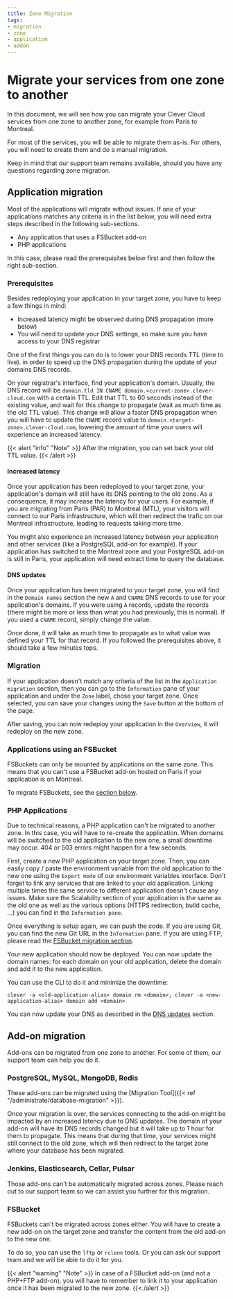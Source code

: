 ```yaml
---
title: Zone Migration
tags:
- migration
- zone
- application
- addon
---
```


# Migrate your services from one zone to another

In this document, we will see how you can migrate your Clever Cloud services from one zone to another zone, for example from Paris to Montreal.

For most of the services, you will be able to migrate them as-is. For others, you will need to create them and do a manual migration.

Keep in mind that our support team remains available, should you have any questions regarding zone migration.

## Application migration

Most of the applications will migrate without issues. If one of your applications matches any criteria is in the list below, you will need extra steps
described in the following sub-sections.

- Any application that uses a FSBucket add-on
- PHP applications

In this case, please read the prerequisites below first and then follow the right sub-section.

### Prerequisites

Besides redeploying your application in your target zone, you have to keep a few things in mind:
- Increased latency might be observed during DNS propagation (more below)
- You will need to update your DNS settings, so make sure you have access to your DNS registrar

One of the first things you can do is to lower your DNS records TTL (time to live). in order to speed up the DNS propagation during the update of your domains DNS records.

On your registrar's interface, find your application's domain. Usually, the DNS record will be `domain.tld IN CNAME domain.<current-zone>.clever-cloud.com` with a certain TTL.
Edit that TTL to 60 seconds instead of the existing value, and wait for this change to propagate (wait as much time as the old TTL value). This change will allow a faster DNS propagation when
you will have to update the `CNAME` record value to `domain.<target-zone>.clever-cloud.com`, lowering the amount of time your users will experience an increased latency.

{{< alert "info" "Note" >}}
After the migration, you can set back your old TTL value.
{{< /alert >}}

#### Increased latency

Once your application has been redeployed to your target zone, your application's domain will still have its DNS pointing to the old zone. As a consequence, it
may increase the latency for your users. For example, if you are migrating from Paris (PAR) to Montreal (MTL), your visitors will connect to our Paris infrastructure, which will
then redirect the trafic on our Montreal infrastructure, leading to requests taking more time.

You might also experience an increased latency between your application and other services (like a PostgreSQL add-on for example). If your application has switched to the Montreal zone
and your PostgreSQL add-on is still in Paris, your application will need extract time to query the database.

#### DNS updates

Once your application has been migrated to your target zone, you will find in the `Domain names` section the new `A` and `CNAME` DNS records to use for your application's domains.
If you were using `A` records, update the records (there might be more or less than what you had previously, this is normal). If you used a `CNAME` record, simply change the value.

Once done, it will take as much time to propagate as to what value was defined your TTL for that record. If you followed the prerequisites above, it should take a few minutes tops.

### Migration

If your application doesn't match any criteria of the list in the `Application migration` section, then you can go to the `Information` pane of your application and under the `Zone` label, chose your target zone.
Once selected, you can save your changes using the `Save` button at the bottom of the page.

After saving, you can now redeploy your application in the `Overview`, it will redeploy on the new zone.

### Applications using an FSBucket

FSBuckets can only be mounted by applications on the same zone. This means that you can't use a FSBucket add-on hosted on Paris if your application is on Montreal.

To migrate FSBuckets, see the [section below](#fsbucket).

### PHP Applications

Due to technical reasons, a PHP application can't be migrated to another zone. In this case, you will have to re-create the application.
When domains will be switched to the old application to the new one, a small downtime may occur. 404 or 503 errors might happen for a few seconds.

First, create a new PHP application on your target zone.
Then, you can easily copy / paste the environment variable from the old application to the new one using the `Expert mode` of our environment variables interface.
Don't forget to link any services that are linked to your old application. Linking multiple times the same service to different application doesn't cause any issues.
Make sure the Scalability section of your application is the same as the old one as well as the various options (HTTPS redirection, build cache, ...) you can find in the `Information pane`.

Once everything is setup again, we can push the code. If you are using Git, you can find the new Git URL in the `Information` pane.
If you are using FTP, please read the [FSBucket migration section](#fsbucket).

Your new application should now be deployed. You can now update the domain names: for each domain on your old application, delete the domain and add it to the new application.

You can use the CLI to do it and minimize the downtime:

```shell
clever -a <old-application-alias> domain rm <domain>; clever -a <new-application-alias> domain add <domain>
```

You can now update your DNS as described in the [DNS updates](#dns-updates) section.

## Add-on migration

Add-ons can be migrated from one zone to another. For some of them, our support team can help you do it.

### PostgreSQL, MySQL, MongoDB, Redis

These add-ons can be migrated using the [Migration Tool]({{< ref "/administrate/database-migration" >}}).

Once your migration is over, the services connecting to the add-on might be impacted by an increased latency due to DNS updates. The domain of your add-on will have its DNS records
changed but it will take up to 1 hour for them to propagate. This means that during that time, your services might still connect to the old zone, which will then redirect to the target zone
where your database has been migrated.

### Jenkins, Elasticsearch, Cellar, Pulsar

Those add-ons can't be automatically migrated across zones. Please reach out to our support team so we can assist you further for this migration.

### FSBucket

FSBuckets can't be migrated across zones either. You will have to create a new add-on on the target zone and transfer the content from the old add-on to the new one.

To do so, you can use the `lftp` or `rclone` tools. Or you can ask our support team and we will be able to do it for you.

{{< alert "warning" "Note" >}}
In case of a FSBucket add-on (and not a PHP+FTP add-on), you will have to remember to link it to your application once it has been migrated to the new zone.
{{< /alert >}}

